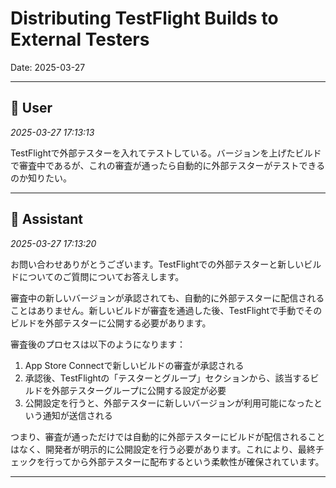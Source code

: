 # Distributing TestFlight Builds to External Testers

Date: 2025-03-27

---

## 👤 User
*2025-03-27 17:13:13*

TestFlightで外部テスターを入れてテストしている。バージョンを上げたビルドで審査中であるが、これの審査が通ったら自動的に外部テスターがテストできるのか知りたい。

---

## 🤖 Assistant
*2025-03-27 17:13:20*

お問い合わせありがとうございます。TestFlightでの外部テスターと新しいビルドについてのご質問についてお答えします。

審査中の新しいバージョンが承認されても、自動的に外部テスターに配信されることはありません。新しいビルドが審査を通過した後、TestFlightで手動でそのビルドを外部テスターに公開する必要があります。

審査後のプロセスは以下のようになります：

1. App Store Connectで新しいビルドの審査が承認される
2. 承認後、TestFlightの「テスターとグループ」セクションから、該当するビルドを外部テスターグループに公開する設定が必要
3. 公開設定を行うと、外部テスターに新しいバージョンが利用可能になったという通知が送信される

つまり、審査が通っただけでは自動的に外部テスターにビルドが配信されることはなく、開発者が明示的に公開設定を行う必要があります。これにより、最終チェックを行ってから外部テスターに配布するという柔軟性が確保されています。

---
